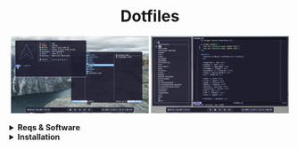 <h1 align="center">Dotfiles</h1>

<p align="middle">
  <img src="assets/1.png" width="49%"/>
  <img src="assets/2.png" width="49%"/>
</p>

<details>
  <summary><b>Reqs & Software</b></summary>
  <br>

  | Distro       | Arch       |
  | :----------: | :--------: |
  | WM           | Hyprland   |
  | Bar          | Waybar     |
  | Launcher     | Fuzzel     |
  | Wallpaper D. | Sww        |
  | Clipboard M. | Clipman    |
  | Sceenshoting | Grimblast  |
  | DM           | Ly         |
  
  | Term         | Foot       |
  | :----------: | :--------: |
  | Shell        | Fish       |
  | Prompt       | Starship   |
  | File M.      | Yazi       |
  | Editor       | Helix      |
  | System Mon.  | Bottom     |
  | Fetch        | Fastfetch  |
  | Pager        | Less       |
  | Other        | eza, fzf   |

  | GTK Theme    | Catppuccin |
  | :----------: | :--------: |
  | Cursor Theme | Bibata     |
  | Font         | FiraCode   |
  | Wallpapers   | Archlinux  |
</details>

<details>
  <summary><b>Installation</b></summary>
  <br>

  Installing software
  ```sh
  sudo pacman -Suy
  
  sudo pacman -S hyprland waybar fuzzel swww clipman ly \
  foot fish starship yazi helix fastfetch less eza fzf \
  ttf-firacode-nerd archlinux-wallpaper
  
  yay -S grimblast-git bottom-git \
  catppuccin-gtk-theme-mocha bibata-cursor-theme
  ```
  Copying config files
  ```sh
  git clone https://github.com/floaaat/dotfiles.git ~/floaaat-dotfiles/
  cp ~/floaaat-dotfiles/.config/* ~/.config/
  ```
  Changing shell to fish
  ```sh
  sudo chsh -s /usr/bin/fish
  ```
  Enabling ly.service
  ```sh
  sudo systemctl enable ly.service
  ```
</details>
